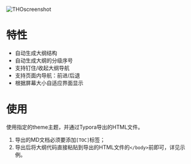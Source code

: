![THOscreenshot](https://ws3.sinaimg.cn/large/006tNc79gy1flcppjj4agj31kw14wti1.jpg)

# 特性
- 自动生成大纲结构<br>
- 自动生成大纲的分级序号<br>
- 支持钉住/收起大纲导航<br>
- 支持页面内导航：前进/后退<br>
- 根据屏幕大小自适应界面显示<br>

# 使用
使用指定的theme主题，并通过Typora导出的HTML文件。<br>
1. 导出的MD文档必须要添加`[TOC]`标签；<br>
2. 导出后将大纲代码直接粘贴到导出的HTML文件的`</body>`前即可，详见示例。
